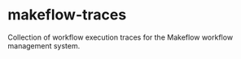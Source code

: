 # makeflow-traces
Collection of workflow execution traces for the Makeflow workflow management system.
